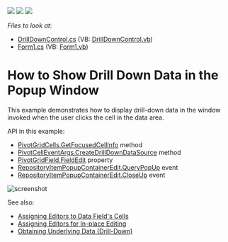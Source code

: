 <!-- default badges list -->
![](https://img.shields.io/endpoint?url=https://codecentral.devexpress.com/api/v1/VersionRange/128581863/13.1.4%2B)
[![](https://img.shields.io/badge/Open_in_DevExpress_Support_Center-FF7200?style=flat-square&logo=DevExpress&logoColor=white)](https://supportcenter.devexpress.com/ticket/details/E1568)
[![](https://img.shields.io/badge/📖_How_to_use_DevExpress_Examples-e9f6fc?style=flat-square)](https://docs.devexpress.com/GeneralInformation/403183)
<!-- default badges end -->
<!-- default file list -->
*Files to look at*:

* [DrillDownControl.cs](./CS/PivotGridDrillDownDataExample/DrillDownControl.cs) (VB: [DrillDownControl.vb](./VB/PivotGridDrillDownDataExample/DrillDownControl.vb))
* [Form1.cs](./CS/PivotGridDrillDownDataExample/Form1.cs) (VB: [Form1.vb](./VB/PivotGridDrillDownDataExample/Form1.vb))
<!-- default file list end -->
# How to Show Drill Down Data in the Popup Window


This example demonstrates how to display drill-down data in the window invoked when the user clicks the cell in the data area. 

API in this example:

* [PivotGridCells.GetFocusedCellInfo](https://docs.devexpress.com/WindowsForms/DevExpress.XtraPivotGrid.PivotGridCells.GetFocusedCellInfo) method
* [PivotCellEventArgs.CreateDrillDownDataSource](https://docs.devexpress.com/CoreLibraries/DevExpress.XtraPivotGrid.PivotCellEventArgsBase-3.CreateDrillDownDataSource) method
* [PivotGridField.FieldEdit](https://docs.devexpress.com/WindowsForms/DevExpress.XtraPivotGrid.PivotGridField.FieldEdit) property
* [RepositoryItemPopupContainerEdit.QueryPopUp](https://docs.devexpress.com/WindowsForms/DevExpress.XtraEditors.Repository.RepositoryItemPopupBase.QueryPopUp) event
* [RepositoryItemPopupContainerEdit.CloseUp](https://docs.devexpress.com/WindowsForms/DevExpress.XtraEditors.Repository.RepositoryItemPopupBase.CloseUp) event

![screenshot](./images/screenshot.png)

See also:
* [Assigning Editors to Data Field's Cells](https://docs.devexpress.com/WindowsForms/5893/controls-and-libraries/pivot-grid/data-shaping/editing/assigning-editors-to-data-field's-cells)
* [Assigning Editors for In-place Editing](https://docs.devexpress.com/WindowsForms/5896/controls-and-libraries/pivot-grid/data-shaping/editing/assigning-editors-for-in-place-editing)
* [Obtaining Underlying Data (Drill-Down)](https://docs.devexpress.com/WindowsForms/1882)

